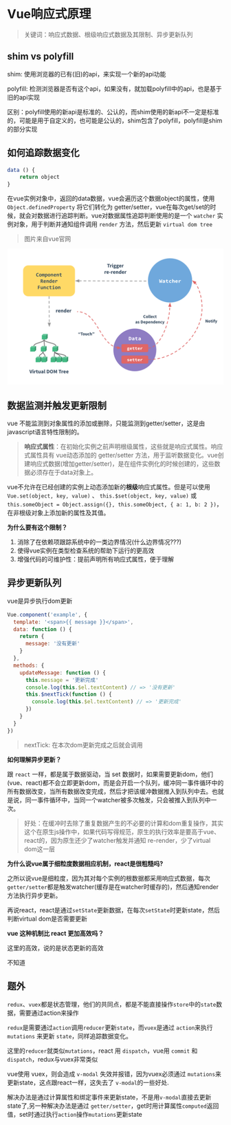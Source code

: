 # Vue响应式原理

> 关键词：响应式数据、根级响应式数据及其限制、异步更新队列

## shim vs polyfill

shim: 使用浏览器的已有(旧)的api，来实现一个新的api功能

polyfill: 检测浏览器是否有这个api，如果没有，就加载polyfill中的api，也是基于旧的api实现

区别：polyfill使用的新api是标准的、公认的，而shim使用的新api不一定是标准的，可能是用于自定义的，也可能是公认的，shim包含了polyfill，polyfill是shim的部分实现

## 如何追踪数据变化

```javascript
data () {
	return object
}
```

在vue实例对象中，返回的data数据，vue会遍历这个数据object的属性，使用 `Object.definedProperty` 将它们转化为 getter/setter，vue在每次get/set的时候，就会对数据进行追踪判断。vue对数据属性追踪判断使用的是一个 `watcher` 实例对象，用于判断并通知组件调用 `render` 方法，然后更新 `virtual dom tree`

> 图片来自vue官网

![data](./data.png)

## 数据监测并触发更新限制

vue 不能监测到对象属性的添加或删除，只能监测到getter/setter，这是由javascript语言特性限制的。

> **响应式属性**：在初始化实例之前声明根级属性，这些就是响应式属性。响应式属性具有 vue动态添加的 getter/setter 方法，用于监听数据变化。vue创建响应式数据(增加getter/setter)，是在组件实例化的时候创建的，这些数据必须存在于data对象上。

vue不允许在已经创建的实例上动态添加新的**根级**响应式属性。但是可以使用 `Vue.set(object, key, value)` 、 `this.$set(object, key, value)` 或 `this.someObject = Object.assign({}, this.someObject, { a: 1, b: 2 })`，在非根级对象上添加新的属性及其值。

**为什么要有这个限制？**

1. 消除了在依赖项跟踪系统中的一类边界情况(什么边界情况???)
2. 使得vue实例在类型检查系统的帮助下运行的更高效
3. 增强代码的可维护性：提前声明所有响应式属性，便于理解

## 异步更新队列

vue是异步执行dom更新

```javascript
Vue.component('example', {
  template: '<span>{{ message }}</span>',
  data: function () {
    return {
      message: '没有更新'
    }
  },
  methods: {
    updateMessage: function () {
      this.message = '更新完成'
      console.log(this.$el.textContent) // => '没有更新'
      this.$nextTick(function () {
        console.log(this.$el.textContent) // => '更新完成'
      })
    }
  }
})
```
> nextTick: 在本次dom更新完成之后就会调用

**如何理解异步更新？**

跟 `react` 一样，都是属于数据驱动，当 set 数据时，如果需要更新dom，他们(vue、react)都不会立即更新dom，而是会开启一个队列，缓冲同一事件循环中的所有数据改变，当所有数据改变完成，然后才把该缓冲数据推入到队列中去。也就是说，同一事件循环中，当同一个watcher被多次触发，只会被推入到队列中一次。

> 好处：在缓冲时去除了重复数据产生的不必要的计算和dom重复操作，其实这个在原生js操作中，如果代码写得规范，原生的执行效率是要高于vue、react的，因为原生还少了watcher触发并通知 re-render，少了virtual dom这一层

**为什么说vue属于细粒度数据相应机制，react是很粗糙吗?**

之所以说vue是细粒度，因为其对每个实例的根数据都采用响应式数据，每次`getter/setter`都是触发watcher(缓存是在watcher时缓存的)，然后通知render方法执行异步更新。

再说react，react是通过`setState`更新数据，在每次`setState`时更新state，然后判断virtual dom是否需要更新

**vue 这种机制比 react 更加高效吗？**

这里的高效，说的是状态更新的高效

不知道


## 题外

`redux`、`vuex`都是状态管理，他们的共同点，都是不能直接操作`store`中的`state`数据，需要通过action来操作

`redux`是需要通过`action`调用`reducer`更新`state`，而`vuex`是通过 `action`来执行 `mutations` 来更新 `state`，同样追踪数据变化。

这里的`reducer`就类似`mutations`，react 用 `dispatch`，vue用 `commit` 和 `dispatch`，redux与vuex非常类似

vue使用 vuex，则会造成 `v-modal` 失效并报错，因为vuex必须通过 `mutations`来更新state，这点跟react一样，这失去了 `v-modal`的一些好处.

解决办法是通过计算属性和绑定事件来更新state，不是用`v-modal`直接去更新state了,另一种解决办法是通过 `getter/setter`，get时用计算属性`computed`返回值，set时通过执行`action`操作`mutations`更新state




